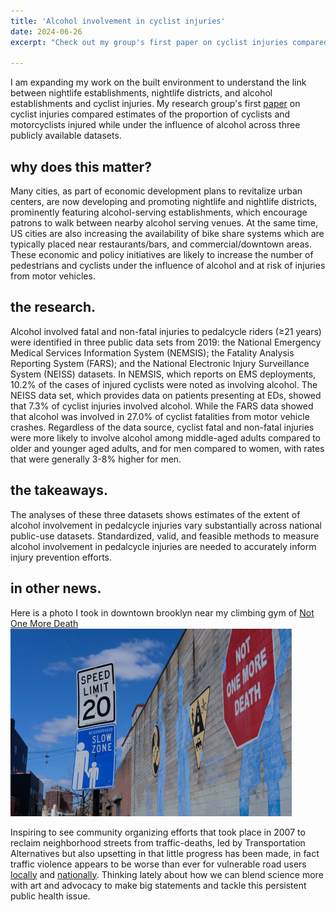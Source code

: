 ```yaml
---
title: 'Alcohol involvement in cyclist injuries'
date: 2024-06-26
excerpt: "Check out my group's first paper on cyclist injuries compared estimates of the proportion of cyclists and motorcyclists injured while under the influence of alcohol across three publicly available datasets."

---
```


I am expanding my work on the built environment to understand the link between nightlife establishments, nightlife districts, and alcohol establishments and cyclist injuries.  My research group's first [paper](https://pubmed.ncbi.nlm.nih.gov/38923430/) on cyclist injuries compared estimates of the proportion of cyclists and motorcyclists injured while under the influence of alcohol across three publicly available datasets.

why does this matter?
------

Many cities, as part of economic development plans to revitalize urban centers, are now developing and promoting nightlife and nightlife districts, prominently featuring alcohol-serving establishments, which encourage patrons to walk between nearby alcohol serving venues. At the same time, US cities are also increasing the availability of bike share systems which are typically placed near restaurants/bars, and commercial/downtown areas. These economic and policy initiatives are likely to increase the number of pedestrians and cyclists under the influence of alcohol and at risk of injuries from motor vehicles.

the research.
------

Alcohol involved fatal and non-fatal injuries to pedalcycle riders (≥21 years) were identified in three public data sets from 2019: the National Emergency Medical Services Information System (NEMSIS); the Fatality Analysis Reporting System (FARS); and the National Electronic Injury Surveillance System (NEISS) datasets. In NEMSIS, which reports on EMS deployments, 10.2% of the cases of injured cyclists were noted as involving alcohol. The NEISS data set, which provides data on patients presenting at EDs, showed that 7.3% of cyclist injuries involved alcohol. While the FARS data showed that alcohol was involved in 27.0% of cyclist fatalities from motor vehicle crashes. Regardless of the data source, cyclist fatal and non-fatal injuries were more likely to involve alcohol among middle-aged adults compared to older and younger aged adults, and for men compared to women, with rates that were generally 3-8% higher for men.

the takeaways.
------

The analyses of these three datasets shows estimates of the extent of alcohol involvement in pedalcycle injuries vary substantially across national public-use datasets. Standardized, valid, and feasible methods to measure alcohol involvement in pedalcycle injuries are needed to accurately inform injury prevention efforts.

in other news.
------

Here is a photo I took in downtown brooklyn near my climbing gym of [Not One More Death](https://www.groundswell.nyc/projects/not-one-more-death-241)![](../images/blogpost1.png)

Inspiring to see community organizing efforts that took place in 2007 to reclaim neighborhood streets from traffic-deaths, led by Transportation Alternatives but also upsetting in that little progress has been made, in fact traffic violence appears to be worse than ever for vulnerable road users [locally](https://www.nytimes.com/2024/07/30/nyregion/traffic-deaths-vision-zero.html) and [nationally](https://www.npr.org/2023/06/26/1184034017/us-pedestrian-deaths-high-traffic-car). Thinking lately about how we can blend science more with art and advocacy to make big statements and tackle this persistent public health issue. 
